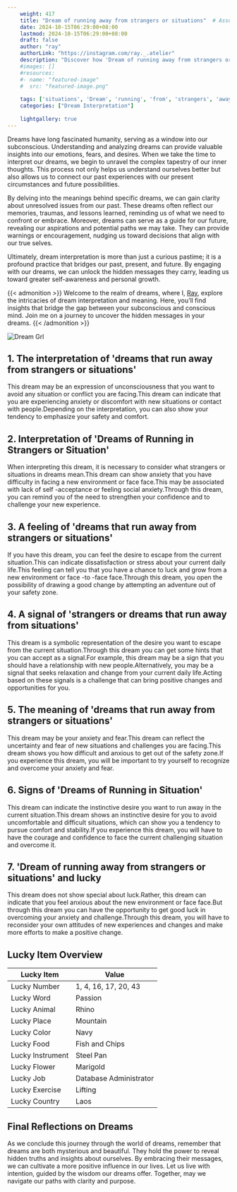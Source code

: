 ```yaml
---
    weight: 417
    title: "Dream of running away from strangers or situations"  # Assuming 'title' column exists
    date: 2024-10-15T06:29:00+08:00
    lastmod: 2024-10-15T06:29:00+08:00
    draft: false
    author: "ray"
    authorLink: "https://instagram.com/ray._.atelier"
    description: "Discover how 'Dream of running away from strangers or situations' can interpret your future and uncover its significant meanings in your life."
    #images: []
    #resources:
    #- name: "featured-image"
    #  src: "featured-image.png"
    
    tags: ['situations', 'Dream', 'running', 'from', 'strangers', 'away']
    categories: ["Dream Interpretation"]
    
    lightgallery: true
---
```

    
Dreams have long fascinated humanity, serving as a window into our subconscious. Understanding and analyzing dreams can provide valuable insights into our emotions, fears, and desires. When we take the time to interpret our dreams, we begin to unravel the complex tapestry of our inner thoughts. This process not only helps us understand ourselves better but also allows us to connect our past experiences with our present circumstances and future possibilities.

By delving into the meanings behind specific dreams, we can gain clarity about unresolved issues from our past. These dreams often reflect our memories, traumas, and lessons learned, reminding us of what we need to confront or embrace. Moreover, dreams can serve as a guide for our future, revealing our aspirations and potential paths we may take. They can provide warnings or encouragement, nudging us toward decisions that align with our true selves.

Ultimately, dream interpretation is more than just a curious pastime; it is a profound practice that bridges our past, present, and future. By engaging with our dreams, we can unlock the hidden messages they carry, leading us toward greater self-awareness and personal growth.

{{< admonition >}}
Welcome to the realm of dreams, where I, [Ray](https://instagram.com/ray._.atelier), explore the intricacies of dream interpretation and meaning. Here, you’ll find insights that bridge the gap between your subconscious and conscious mind. Join me on a journey to uncover the hidden messages in your dreams.
{{< /admonition >}}

![Dream Grl](https://cdn.pixabay.com/photo/2017/11/02/03/35/gothic-2910057_1280.jpg "Dream Grl")

## 1. The interpretation of 'dreams that run away from strangers or situations'
This dream may be an expression of unconsciousness that you want to avoid any situation or conflict you are facing.This dream can indicate that you are experiencing anxiety or discomfort with new situations or contact with people.Depending on the interpretation, you can also show your tendency to emphasize your safety and comfort.

## 2. Interpretation of 'Dreams of Running in Strangers or Situation'
When interpreting this dream, it is necessary to consider what strangers or situations in dreams mean.This dream can show anxiety that you have difficulty in facing a new environment or face face.This may be associated with lack of self -acceptance or feeling social anxiety.Through this dream, you can remind you of the need to strengthen your confidence and to challenge your new experience.

## 3. A feeling of 'dreams that run away from strangers or situations'
If you have this dream, you can feel the desire to escape from the current situation.This can indicate dissatisfaction or stress about your current daily life.This feeling can tell you that you have a chance to luck and grow from a new environment or face -to -face face.Through this dream, you open the possibility of drawing a good change by attempting an adventure out of your safety zone.

## 4. A signal of 'strangers or dreams that run away from situations'
This dream is a symbolic representation of the desire you want to escape from the current situation.Through this dream you can get some hints that you can accept as a signal.For example, this dream may be a sign that you should have a relationship with new people.Alternatively, you may be a signal that seeks relaxation and change from your current daily life.Acting based on these signals is a challenge that can bring positive changes and opportunities for you.

## 5. The meaning of 'dreams that run away from strangers or situations'
This dream may be your anxiety and fear.This dream can reflect the uncertainty and fear of new situations and challenges you are facing.This dream shows you how difficult and anxious to get out of the safety zone.If you experience this dream, you will be important to try yourself to recognize and overcome your anxiety and fear.

## 6. Signs of 'Dreams of Running in Situation'
This dream can indicate the instinctive desire you want to run away in the current situation.This dream shows an instinctive desire for you to avoid uncomfortable and difficult situations, which can show you a tendency to pursue comfort and stability.If you experience this dream, you will have to have the courage and confidence to face the current challenging situation and overcome it.

## 7. 'Dream of running away from strangers or situations' and lucky
This dream does not show special about luck.Rather, this dream can indicate that you feel anxious about the new environment or face face.But through this dream you can have the opportunity to get good luck in overcoming your anxiety and challenge.Through this dream, you will have to reconsider your own attitudes of new experiences and changes and make more efforts to make a positive change.

## Lucky Item Overview
| Lucky Item          | Value              |
|---------------|--------------------|
| Lucky Number        | 1, 4, 16, 17, 20, 43  |
| Lucky Word          | Passion |
| Lucky Animal        | Rhino |
| Lucky Place         | Mountain     |
| Lucky Color         | Navy     |
| Lucky Food          | Fish and Chips      |
| Lucky Instrument    | Steel Pan |
| Lucky Flower        | Marigold    |
| Lucky Job           | Database Administrator       |
| Lucky Exercise      | Lifting  |
| Lucky Country       | Laos    |


##  Final Reflections on Dreams

As we conclude this journey through the world of dreams, remember that dreams are both mysterious and beautiful. They hold the power to reveal hidden truths and insights about ourselves. By embracing their messages, we can cultivate a more positive influence in our lives. Let us live with intention, guided by the wisdom our dreams offer. Together, may we navigate our paths with clarity and purpose.
